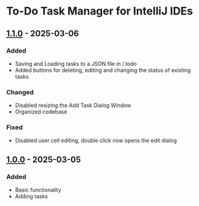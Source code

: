 # To-Do Task Manager for IntelliJ IDEs

## [1.1.0] - 2025-03-06

### Added

- Saving and Loading tasks to a JSON file in /.todo
- Added buttons for deleting, editing and changing the status of existing tasks.

### Changed

- Disabled resizing the Add Task Dialog Window
- Organized codebase

### Fixed

- Disabled user cell editing, double click now opens the edit dialog

## [1.0.0] - 2025-03-05

### Added

- Basic functionality
- Adding tasks

[1.1.0]: https://github.com/markbakos/intellij-todo-now/
[1.0.0]: https://github.com/markbakos/intellij-todo-now/